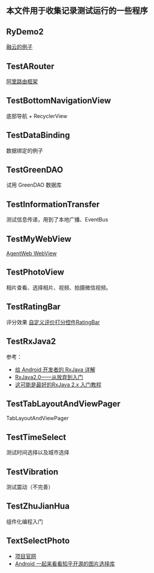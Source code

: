 ## 本文件用于收集记录测试运行的一些程序

## RyDemo2
[融云的例子](https://www.rongcloud.cn/)

## TestARouter
[阿里路由框架](https://github.com/alibaba/ARouter)

## TestBottomNavigationView
底部导航 + RecyclerView

## TestDataBinding
数据绑定的例子

## TestGreenDAO
试用 GreenDAO 数据库

## TestInformationTransfer
测试信息传递，用到了本地广播、EventBus

## TestMyWebView
[AgentWeb WebView](https://github.com/Justson/AgentWeb)

## TestPhotoView
相片查看、选择相片、视频、拍摄微信视频。

## TestRatingBar
评分效果
[自定义评价打分控件RatingBar](https://blog.csdn.net/linglongxin24/article/details/52918701)

## TestRxJava2
参考：
- [给 Android 开发者的 RxJava 详解](https://gank.io/post/560e15be2dca930e00da1083)
- [RxJava2.0——从放弃到入门](https://www.jianshu.com/p/cd3557b1a474)
- [这可能是最好的RxJava 2.x 入门教程](https://www.jianshu.com/p/a93c79e9f689)

## TestTabLayoutAndViewPager
TabLayoutAndViewPager

## TestTimeSelect
测试时间选择以及城市选择

## TestVibration
测试震动（不完善）

## TestZhuJianHua
组件化编程入门

## TextSelectPhoto
- [项目官网](https://github.com/zhihu/Matisse)
- [Android 一起来看看知乎开源的图片选择库](https://www.jianshu.com/p/382346bf0aa9)
